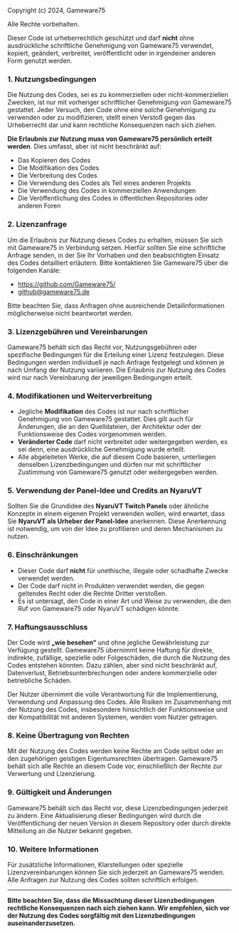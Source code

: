 Copyright (c) 2024, Gameware75

Alle Rechte vorbehalten.

Dieser Code ist urheberrechtlich geschützt und darf **nicht** ohne ausdrückliche schriftliche Genehmigung von Gameware75 verwendet, kopiert, geändert, verbreitet, veröffentlicht oder in irgendeiner anderen Form genutzt werden. 

### 1. Nutzungsbedingungen

Die Nutzung des Codes, sei es zu kommerziellen oder nicht-kommerziellen Zwecken, ist nur mit vorheriger schriftlicher Genehmigung von Gameware75 gestattet. Jeder Versuch, den Code ohne eine solche Genehmigung zu verwenden oder zu modifizieren, stellt einen Verstoß gegen das Urheberrecht dar und kann rechtliche Konsequenzen nach sich ziehen.

**Die Erlaubnis zur Nutzung muss von Gameware75 persönlich erteilt werden**. Dies umfasst, aber ist nicht beschränkt auf:

- Das Kopieren des Codes
- Die Modifikation des Codes
- Die Verbreitung des Codes
- Die Verwendung des Codes als Teil eines anderen Projekts
- Die Verwendung des Codes in kommerziellen Anwendungen
- Die Veröffentlichung des Codes in öffentlichen Repositories oder anderen Foren

### 2. Lizenzanfrage

Um die Erlaubnis zur Nutzung dieses Codes zu erhalten, müssen Sie sich mit Gameware75 in Verbindung setzen. Hierfür sollten Sie eine schriftliche Anfrage senden, in der Sie Ihr Vorhaben und den beabsichtigten Einsatz des Codes detailliert erläutern. Bitte kontaktieren Sie Gameware75 über die folgenden Kanäle:

- https://github.com/Gameware75/
- github@gameware75.de

Bitte beachten Sie, dass Anfragen ohne ausreichende Detailinformationen möglicherweise nicht beantwortet werden.

### 3. Lizenzgebühren und Vereinbarungen

Gameware75 behält sich das Recht vor, Nutzungsgebühren oder spezifische Bedingungen für die Erteilung einer Lizenz festzulegen. Diese Bedingungen werden individuell je nach Anfrage festgelegt und können je nach Umfang der Nutzung variieren. Die Erlaubnis zur Nutzung des Codes wird nur nach Vereinbarung der jeweiligen Bedingungen erteilt.

### 4. Modifikationen und Weiterverbreitung

- Jegliche **Modifikation** des Codes ist nur nach schriftlicher Genehmigung von Gameware75 gestattet. Dies gilt auch für Änderungen, die an den Quelldateien, der Architektur oder der Funktionsweise des Codes vorgenommen werden.
- **Veränderter Code** darf nicht verbreitet oder weitergegeben werden, es sei denn, eine ausdrückliche Genehmigung wurde erteilt. 
- Alle abgeleiteten Werke, die auf diesem Code basieren, unterliegen denselben Lizenzbedingungen und dürfen nur mit schriftlicher Zustimmung von Gameware75 genutzt oder weitergegeben werden.

### 5. Verwendung der Panel-Idee und Credits an NyaruVT

Sollten Sie die Grundidee des **NyaruVT Twitch Panels** oder ähnliche Konzepte in einem eigenen Projekt verwenden wollen, wird erwartet, dass Sie **NyaruVT als Urheber der Panel-Idee** anerkennen. Diese Anerkennung ist notwendig, um von der Idee zu profitieren und deren Mechanismen zu nutzen.

### 6. Einschränkungen

- Dieser Code darf **nicht** für unethische, illegale oder schadhafte Zwecke verwendet werden.
- Der Code darf nicht in Produkten verwendet werden, die gegen geltendes Recht oder die Rechte Dritter verstoßen.
- Es ist untersagt, den Code in einer Art und Weise zu verwenden, die den Ruf von Gameware75 oder NyaruVT schädigen könnte.

### 7. Haftungsausschluss

Der Code wird **„wie besehen“** und ohne jegliche Gewährleistung zur Verfügung gestellt. Gameware75 übernimmt keine Haftung für direkte, indirekte, zufällige, spezielle oder Folgeschäden, die durch die Nutzung des Codes entstehen könnten. Dazu zählen, aber sind nicht beschränkt auf, Datenverlust, Betriebsunterbrechungen oder andere kommerzielle oder betriebliche Schäden.

Der Nutzer übernimmt die volle Verantwortung für die Implementierung, Verwendung und Anpassung des Codes. Alle Risiken im Zusammenhang mit der Nutzung des Codes, insbesondere hinsichtlich der Funktionsweise und der Kompatibilität mit anderen Systemen, werden vom Nutzer getragen.

### 8. Keine Übertragung von Rechten

Mit der Nutzung des Codes werden keine Rechte am Code selbst oder an den zugehörigen geistigen Eigentumsrechten übertragen. Gameware75 behält sich alle Rechte an diesem Code vor, einschließlich der Rechte zur Verwertung und Lizenzierung.

### 9. Gültigkeit und Änderungen

Gameware75 behält sich das Recht vor, diese Lizenzbedingungen jederzeit zu ändern. Eine Aktualisierung dieser Bedingungen wird durch die Veröffentlichung der neuen Version in diesem Repository oder durch direkte Mitteilung an die Nutzer bekannt gegeben.

### 10. Weitere Informationen

Für zusätzliche Informationen, Klarstellungen oder spezielle Lizenzvereinbarungen können Sie sich jederzeit an Gameware75 wenden. Alle Anfragen zur Nutzung des Codes sollten schriftlich erfolgen.

---

**Bitte beachten Sie, dass die Missachtung dieser Lizenzbedingungen rechtliche Konsequenzen nach sich ziehen kann. Wir empfehlen, sich vor der Nutzung des Codes sorgfältig mit den Lizenzbedingungen auseinanderzusetzen.**
